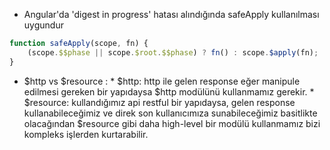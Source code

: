 - Angular'da 'digest in progress' hatası alındığında safeApply kullanılması uygundur
```javascript
function safeApply(scope, fn) {
    (scope.$$phase || scope.$root.$$phase) ? fn() : scope.$apply(fn);
}
```

- $http vs $resource : 
        * $http: http ile gelen response eğer manipule edilmesi gereken bir yapıdaysa $http modülünü kullanmamız gerekir.
        * $resource: kullandığımız api restful bir yapıdaysa, gelen response kullanabileceğimiz ve direk son kullanıcımıza sunabileceğimiz 
        basitlikte olacağından $resource gibi daha high-level bir modülü kullanmamız bizi kompleks işlerden kurtarabilir.